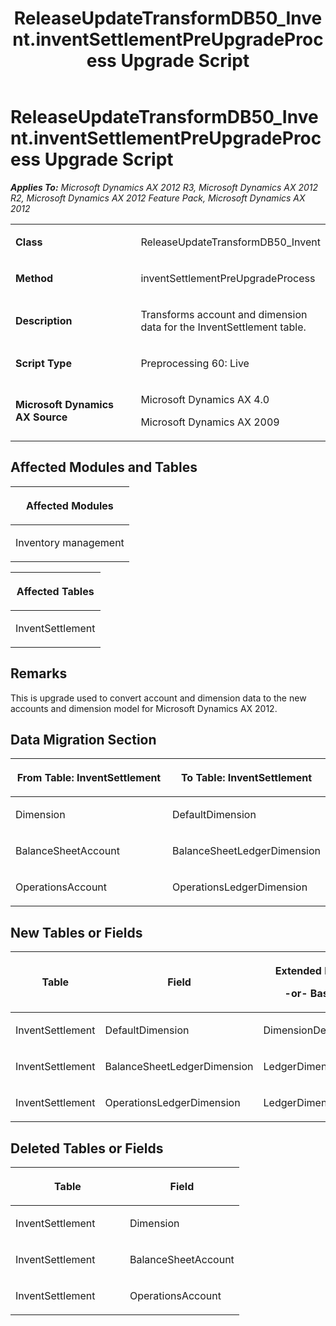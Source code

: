 ﻿---
title: ReleaseUpdateTransformDB50_Invent.inventSettlementPreUpgradeProcess Upgrade Script
TOCTitle: ReleaseUpdateTransformDB50_Invent.inventSettlementPreUpgradeProcess Upgrade Script
ms:assetid: d3425842-841f-7b2f-b58d-e87eb228f6c4
ms:mtpsurl: https://msdn.microsoft.com/en-us/library/JJ686971(v=AX.60)
ms:contentKeyID: 49711422
ms.date: 05/18/2015
mtps_version: v=AX.60
---

# ReleaseUpdateTransformDB50\_Invent.inventSettlementPreUpgradeProcess Upgrade Script 


_**Applies To:** Microsoft Dynamics AX 2012 R3, Microsoft Dynamics AX 2012 R2, Microsoft Dynamics AX 2012 Feature Pack, Microsoft Dynamics AX 2012_

<table>
<colgroup>
<col style="width: 50%" />
<col style="width: 50%" />
</colgroup>
<tbody>
<tr class="odd">
<td><p><strong>Class</strong></p></td>
<td><p>ReleaseUpdateTransformDB50_Invent</p></td>
</tr>
<tr class="even">
<td><p><strong>Method</strong></p></td>
<td><p>inventSettlementPreUpgradeProcess</p></td>
</tr>
<tr class="odd">
<td><p><strong>Description</strong></p></td>
<td><p>Transforms account and dimension data for the InventSettlement table.</p></td>
</tr>
<tr class="even">
<td><p><strong>Script Type</strong></p></td>
<td><p>Preprocessing 60: Live</p></td>
</tr>
<tr class="odd">
<td><p><strong>Microsoft Dynamics AX Source</strong></p></td>
<td><p>Microsoft Dynamics AX 4.0</p>
<p>Microsoft Dynamics AX 2009</p></td>
</tr>
</tbody>
</table>


## Affected Modules and Tables

<table>
<colgroup>
<col style="width: 100%" />
</colgroup>
<thead>
<tr class="header">
<th><p>Affected Modules</p></th>
</tr>
</thead>
<tbody>
<tr class="odd">
<td><p>Inventory management</p></td>
</tr>
</tbody>
</table>


<table>
<colgroup>
<col style="width: 100%" />
</colgroup>
<thead>
<tr class="header">
<th><p>Affected Tables</p></th>
</tr>
</thead>
<tbody>
<tr class="odd">
<td><p>InventSettlement</p></td>
</tr>
</tbody>
</table>


## Remarks

This is upgrade used to convert account and dimension data to the new accounts and dimension model for Microsoft Dynamics AX 2012.

## Data Migration Section

<table>
<colgroup>
<col style="width: 50%" />
<col style="width: 50%" />
</colgroup>
<thead>
<tr class="header">
<th><p>From Table: InventSettlement</p></th>
<th><p>To Table: InventSettlement</p></th>
</tr>
</thead>
<tbody>
<tr class="odd">
<td><p>Dimension</p></td>
<td><p>DefaultDimension</p></td>
</tr>
<tr class="even">
<td><p>BalanceSheetAccount</p></td>
<td><p>BalanceSheetLedgerDimension</p></td>
</tr>
<tr class="odd">
<td><p>OperationsAccount</p></td>
<td><p>OperationsLedgerDimension</p></td>
</tr>
</tbody>
</table>


## New Tables or Fields

<table>
<colgroup>
<col style="width: 33%" />
<col style="width: 33%" />
<col style="width: 33%" />
</colgroup>
<thead>
<tr class="header">
<th><p>Table</p></th>
<th><p>Field</p></th>
<th><p>Extended Data Type</p>
<p>-or- Base Enum</p></th>
</tr>
</thead>
<tbody>
<tr class="odd">
<td><p>InventSettlement</p></td>
<td><p>DefaultDimension</p></td>
<td><p>DimensionDefault</p></td>
</tr>
<tr class="even">
<td><p>InventSettlement</p></td>
<td><p>BalanceSheetLedgerDimension</p></td>
<td><p>LedgerDimensionAccount</p></td>
</tr>
<tr class="odd">
<td><p>InventSettlement</p></td>
<td><p>OperationsLedgerDimension</p></td>
<td><p>LedgerDimensionAccount</p></td>
</tr>
</tbody>
</table>


## Deleted Tables or Fields

<table>
<colgroup>
<col style="width: 50%" />
<col style="width: 50%" />
</colgroup>
<thead>
<tr class="header">
<th><p>Table</p></th>
<th><p>Field</p></th>
</tr>
</thead>
<tbody>
<tr class="odd">
<td><p>InventSettlement</p></td>
<td><p>Dimension</p></td>
</tr>
<tr class="even">
<td><p>InventSettlement</p></td>
<td><p>BalanceSheetAccount</p></td>
</tr>
<tr class="odd">
<td><p>InventSettlement</p></td>
<td><p>OperationsAccount</p></td>
</tr>
</tbody>
</table>

  


